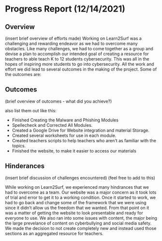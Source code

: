 # Progress Report (12/14/2021)
## Overview
(insert brief overview of efforts made)
Working on Learn2Surf was a challenging and rewarding endeavor as we had to overcome many obstacles. Like many challenges, we had to come together as a group and devise a plan to accomplish our intended goal of creating a resource for teachers to able teach K to 12 students cybersecurity. This was all in the hopes of inspiring more students to go into cybersecurity. All the work and effort we did lead to several outcomes in the making of the project. Some of the outcomes are:

## Outcomes
(brief overview of outcomes - what did you achieve?)

also list them out like this:
* Finished Creating the Malware and Phishing Modules
* Spellecheck and Corrected All Modules.
* Created a Google Drive for Website integration and material Storage. 
* Created several worksheets for use in each module. 
* Created teachers scripts to help teachers who aren't as familiar with the topics. 
* Finished the website, to make it easier to access our materials

## Hinderances
(insert brief discussion of challenges encountered) (feel free to add to this)

While working on Learn2Surf, we experienced many hindrances that we had to overcome as a team. Our website was a major concern as it took lots of trial and error to get it to a working condition. Once it started to work, we had to go back and change some of the framework that we were using since it didn’t allow us the freedom that we wanted. From that point on it was a matter of getting the website to look presentable and ready for everyone to use. We also ran into some issues with content, the major being the large prevelance of content on cyberbullying and social media safety. We made the decision to not create completely new and instead used those sections as an aggregated resource for teachers. 
